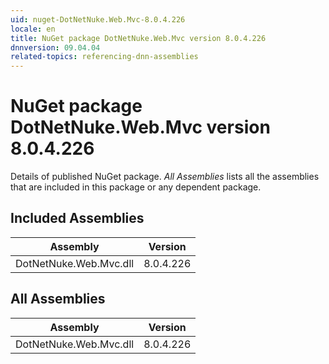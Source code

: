 ```yaml
---
uid: nuget-DotNetNuke.Web.Mvc-8.0.4.226
locale: en
title: NuGet package DotNetNuke.Web.Mvc version 8.0.4.226
dnnversion: 09.04.04
related-topics: referencing-dnn-assemblies
---
```


# NuGet package DotNetNuke.Web.Mvc version 8.0.4.226
Details of published NuGet package.
*All Assemblies* lists all the assemblies that are included in this package or any dependent package.

## Included Assemblies

|Assembly|Version|
|---|---|
|DotNetNuke.Web.Mvc.dll|8.0.4.226|

## All Assemblies

|Assembly|Version|
|---|---|
|DotNetNuke.Web.Mvc.dll|8.0.4.226|

